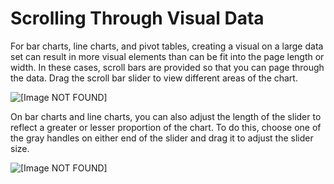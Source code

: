 # Scrolling Through Visual Data<a name="scrolling-through-visual-data"></a>

For bar charts, line charts, and pivot tables, creating a visual on a large data set can result in more visual elements than can be fit into the page length or width\. In these cases, scroll bars are provided so that you can page through the data\. Drag the scroll bar slider to view different areas of the chart\.

![\[Image NOT FOUND\]](http://docs.aws.amazon.com/quicksight/latest/user/images/scroll-bar.png)

On bar charts and line charts, you can also adjust the length of the slider to reflect a greater or lesser proportion of the chart\. To do this, choose one of the gray handles on either end of the slider and drag it to adjust the slider size\.

![\[Image NOT FOUND\]](http://docs.aws.amazon.com/quicksight/latest/user/images/scroll-bar-adjust.png)